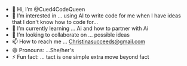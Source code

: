 - 👋 Hi, I’m @Cued4CodeQueen
- 👀 I’m interested in ... using AI to write code for me when I have ideas that I don't know how to code for...
- 🌱 I’m currently learning ... Ai and how to partner with Ai  
- 💞️ I’m looking to collaborate on ... possible ideas
- 📫 How to reach me ... Christinasucceeds@gmail.com
- 😄 Pronouns: ...She/her's
- ⚡ Fun fact: ... tact is one simple extra move beyond fact

<!---
Cued4CodeQueen/Cued4CodeQueen is a ✨ special ✨ repository because its `README.md` (this file) appears on your GitHub profile.
You can click the Preview link to take a look at your changes.
--->
